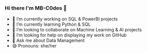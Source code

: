 ### Hi there I'm MB-C0des 👋

- 🔭 I’m currently working on SQL & PowerBI projects
- 🌱 I’m currently learning Python & SQL
- 👯 I’m looking to collaborate on Machine Learning & AI projects
- 🤔 I’m looking for help on displaying my work on GitHub
- 💬 Ask me about Data Management
- 😄 Pronouns: she/her

<!--
**MoboData/MoboData** is a ✨ _special_ ✨ repository because its `README.md` (this file) appears on your GitHub profile.

Here are some ideas to get you started:

- 🔭 I’m currently working on SQL & PowerBI projects
- 🌱 I’m currently learning Python & SQL
- 👯 I’m looking to collaborate on Machine Learning & AI
- 💬 Ask me about Data 
- 😄 Pronouns: she/her

